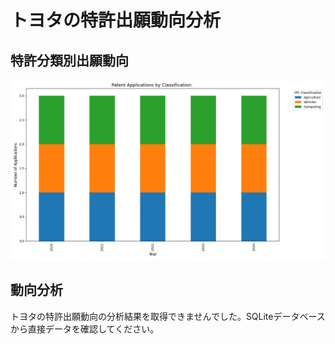 
# トヨタの特許出願動向分析

## 特許分類別出願動向

![特許分類別出願動向](トヨタ_classification_trend.png)

## 動向分析

トヨタの特許出願動向の分析結果を取得できませんでした。SQLiteデータベースから直接データを確認してください。

